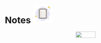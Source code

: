 # Notes <img src="https://github.com/nikrasiya/Notes/blob/master/Notes/Assets.xcassets/AppIcon.appiconset/60.png"/> 
<p align="center">
<img src="/Notes.gif" width="35%" height="35%"/>
</p>
